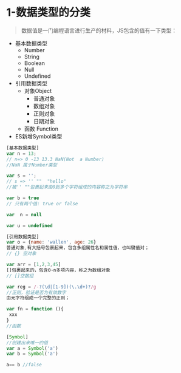 # 1-数据类型的分类
> 数据值是一门编程语言进行生产的材料，JS包含的值有一下类型：
 - 基本数据类型
   + Number
   + String
   + Boolean
   + Null
   + Undefined
 - 引用数据类型  
    + 对象Object
      + 普通对象
      + 数组对象
      + 正则对象
      + 日期对象
    + 函数 Function  
 - ES新增Symbol类型   

 ```javascript
[基本数据类型]
 var n = 13;
// n=> 0 -13 13.3 NaN(Not  a Number)
//NaN 属于Number类型

var s = '';
// s => '' ""  "hello"
//被'' ""包裹起来由0到多个字符组成的内容称之为字符串

var b = true 
// 只有两个值: true or false

var  n = null

var u = undefined

[引用数据类型]
var o = {name: 'wallen', age: 26}
普通对象,有大括号包裹起来，包含多组属性名和属性值，也叫键值对；
// {} 空对象

var arr = [1,2,3,45]
[]包裹起来的，包含0~n多项内容，称之为数组对象
// []空数组

var reg = /-?(\d|[1-9])(\.\d+)?/g
//正则，验证是否为有效数字
由元字符组成一个完整的正则；

var fn = function (){
  xxx
}
//函数

[Symbol]
//创建出来唯一的值
var a = Symbol('a')
var b = Symbol('a')

a== b //false
```
